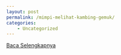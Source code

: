 ```yaml
---
layout: post
permalink: /mimpi-melihat-kambing-gemuk/
categories:
    - Uncategorized
---
```


[Baca Selengkapnya](/10)